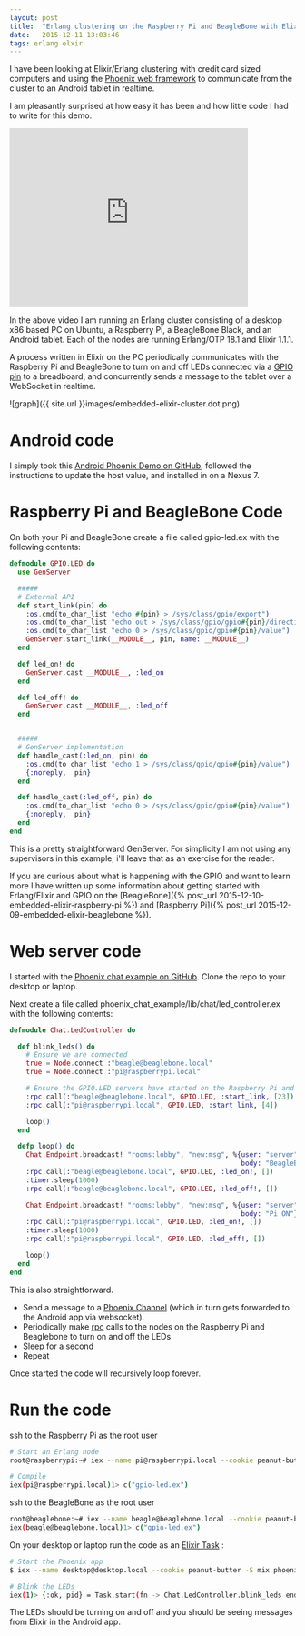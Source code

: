 ```yaml
---
layout: post
title:  "Erlang clustering on the Raspberry Pi and BeagleBone with Elixir"
date:   2015-12-11 13:03:46
tags: erlang elxir
---
```


I have been looking at Elixir/Erlang clustering with credit card sized computers and using the [Phoenix web framework](http://www.phoenixframework.org) to communicate from the cluster to an Android tablet in realtime.


I am pleasantly surprised at how easy it has been and how little code I had to write for this demo.

<iframe width="420" height="315" src="https://www.youtube.com/embed/p8XyvRWchEI" frameborder="0" allowfullscreen></iframe>

In the above video I am running an Erlang cluster consisting of a desktop x86 based PC on Ubuntu, a Raspberry Pi, a BeagleBone Black, and an Android tablet. Each of the nodes are running Erlang/OTP 18.1 and Elixir 1.1.1.

A process written in Elixir on the PC periodically communicates with the Raspberry Pi and BeagleBone to turn on and off LEDs connected via a [GPIO pin](https://en.wikipedia.org/wiki/General-purpose_input/output) to a breadboard, and concurrently sends a message to the tablet over a WebSocket in realtime.


![graph]({{ site.url }}images/embedded-elixir-cluster.dot.png)



# Android code
I simply took this [Android Phoenix Demo on GitHub](https://github.com/bryanjos/AndroidPhoenixDemo), followed the instructions to update the host value, and installed in on a Nexus 7.



# Raspberry Pi and BeagleBone Code

On both your Pi and BeagleBone create a file called gpio-led.ex with the following contents:

```elixir
defmodule GPIO.LED do
  use GenServer

  #####
  # External API
  def start_link(pin) do
    :os.cmd(to_char_list "echo #{pin} > /sys/class/gpio/export")
    :os.cmd(to_char_list "echo out > /sys/class/gpio/gpio#{pin}/direction")
    :os.cmd(to_char_list "echo 0 > /sys/class/gpio/gpio#{pin}/value")
    GenServer.start_link(__MODULE__, pin, name: __MODULE__)
  end

  def led_on! do
    GenServer.cast __MODULE__, :led_on
  end

  def led_off! do
    GenServer.cast __MODULE__, :led_off
  end


  #####
  # GenServer implementation
  def handle_cast(:led_on, pin) do
    :os.cmd(to_char_list "echo 1 > /sys/class/gpio/gpio#{pin}/value")
    {:noreply,  pin}
  end

  def handle_cast(:led_off, pin) do
    :os.cmd(to_char_list "echo 0 > /sys/class/gpio/gpio#{pin}/value")
    {:noreply,  pin}
  end
end
```

This is a pretty straightforward GenServer. For simplicity I am not using any supervisors in this example, i'll leave that as an exercise for the reader.

If you are curious about what is happening with the GPIO and want to learn more I have written up some information about getting started with Erlang/Elixir and GPIO on the [BeagleBone]({% post_url 2015-12-10-embedded-elixir-raspberry-pi %}) and [Raspberry Pi]({% post_url 2015-12-09-embedded-elixir-beaglebone %}).


# Web server code
I started with the [Phoenix chat example on GitHub](https://github.com/chrismccord/phoenix_chat_example). Clone the repo to your desktop or laptop.

Next create a file called phoenix\_chat\_example/lib/chat/led_controller.ex with the following contents:

```elixir
defmodule Chat.LedController do

  def blink_leds() do
    # Ensure we are connected
    true = Node.connect :"beagle@beaglebone.local"
    true = Node.connect :"pi@raspberrypi.local"

    # Ensure the GPIO.LED servers have started on the Raspberry Pi and BeagleBone
    :rpc.call(:"beagle@beaglebone.local", GPIO.LED, :start_link, [23])
    :rpc.call(:"pi@raspberrypi.local", GPIO.LED, :start_link, [4])

    loop()
  end

  defp loop() do
    Chat.Endpoint.broadcast! "rooms:lobby", "new:msg", %{user: "server",
                                                         body: "BeagleBone ON"}
    :rpc.call(:"beagle@beaglebone.local", GPIO.LED, :led_on!, [])
    :timer.sleep(1000)
    :rpc.call(:"beagle@beaglebone.local", GPIO.LED, :led_off!, [])

    Chat.Endpoint.broadcast! "rooms:lobby", "new:msg", %{user: "server",
                                                         body: "Pi ON"}
    :rpc.call(:"pi@raspberrypi.local", GPIO.LED, :led_on!, [])
    :timer.sleep(1000)
    :rpc.call(:"pi@raspberrypi.local", GPIO.LED, :led_off!, [])

    loop()
  end
end
```

This is also straightforward.

* Send a message to a [Phoenix Channel](http://www.phoenixframework.org/docs/channels) (which in turn gets forwarded to the Android app via websocket).
* Periodically make [rpc](http://www.erlang.org/doc/man/rpc.html) calls to the nodes on the Raspberry Pi and Beaglebone to turn on and off the LEDs
* Sleep for a second
* Repeat



Once started the code will recursively loop forever.

# Run the code

ssh to the Raspberry Pi as the root user

```sh
# Start an Erlang node
root@raspberrypi:~# iex --name pi@raspberrypi.local --cookie peanut-butter

# Compile
iex(pi@raspberrypi.local)1> c("gpio-led.ex")
```

ssh to the BeagleBone as the root user

```sh
root@beaglebone:~# iex --name beagle@beaglebone.local --cookie peanut-butter
iex(beagle@beaglebone.local)1> c("gpio-led.ex")
```

On your desktop or laptop run the code as an [Elixir Task](http://elixir-lang.org/docs/v1.1/elixir/Task.html) :


```sh
# Start the Phoenix app
$ iex --name desktop@desktop.local --cookie peanut-butter -S mix phoenix.server

# Blink the LEDs
iex(1)> {:ok, pid} = Task.start(fn -> Chat.LedController.blink_leds end)

```

The LEDs should be turning on and off and you should be seeing messages from Elixir in the Android app.
